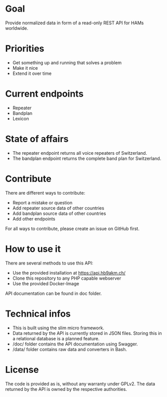 # Goal
Provide normalized data in form of a read-only REST API for HAMs worldwide.

# Priorities
- Get something up and running that solves a problem
- Make it nice
- Extend it over time

# Current endpoints
- Repeater
- Bandplan
- Lexicon

# State of affairs
- The repeater endpoint returns all voice repeaters of Switzerland.
- The bandplan endpoint returns the complete band plan for Switzerland.

# Contribute
There are different ways to contribute:
- Report a mistake or question
- Add repeater source data of other countries
- Add bandplan source data of other countries
- Add other endpoints

For all ways to contribute, please create an issue on GitHub first.

# How to use it
There are several methods to use this API:
- Use the provided installation at https://api.hb9akm.ch/
- Clone this repository to any PHP capable webserver
- Use the provided Docker-Image

API documentation can be found in doc folder.

# Technical infos
- This is built using the slim micro framework.
- Data returned by the API is currently stored in JSON files.
  Storing this in a relational database is a planned feature.
- /doc/ folder contains the API documentation using Swagger.
- /data/ folder contains raw data and converters in Bash.

# License
The code is provided as is, without any warranty under GPLv2. The
data returned by the API is owned by the respective authorities.
